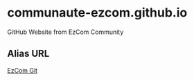 # communaute-ezcom.github.io
GitHub Website from EzCom Community

## Alias URL
<a href="https://git.ezcom-fr.com">EzCom Git</a>
